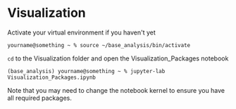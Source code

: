 # Visualization

Activate your virtual environment if you haven't yet

```shell
yourname@something ~ % source ~/base_analysis/bin/activate
```

`cd` to the Visualization folder and open the Visualization_Packages notebook

```shell
(base_analysis) yourname@something ~ % jupyter-lab Visualization_Packages.ipynb
```

Note that you may need to change the notebook kernel to ensure you have all required packages.
